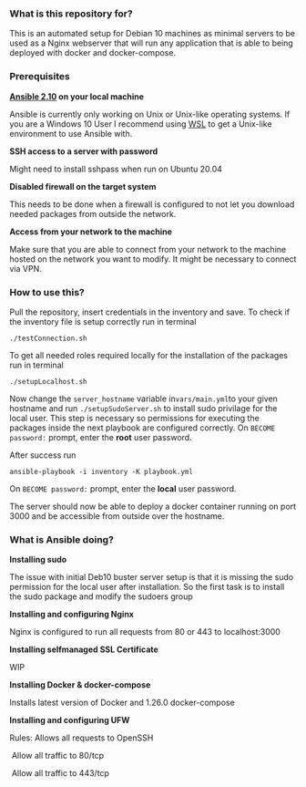 ### What is this repository for?
This is an automated setup for Debian 10 machines as minimal servers to be used as a Nginx webserver that will run any application that is able to being deployed with docker and docker-compose.

### Prerequisites
**[Ansible 2.10](https://docs.ansible.com/ansible/latest/installation_guide/intro_installation.html) on your local machine**

Ansible is currently only working on Unix or Unix-like operating systems. If you are a Windows 10 User I recommend using [WSL](https://docs.microsoft.com/en-us/windows/wsl/install-win10) to get a Unix-like environment to use Ansible with.

**SSH access to a server with password**

Might need to install sshpass when run on Ubuntu 20.04

**Disabled firewall on the target system**

This needs to be done when a firewall is configured to not let you download needed packages from outside the network.

**Access from your network to the machine**

Make sure that you are able to connect from your network to the machine hosted on the network you want to modify. It might be necessary to connect via VPN.

### How to use this?

Pull the repository, insert credentials in the inventory and save. To check if the inventory file is setup correctly run in terminal

```
./testConnection.sh
```

To get all needed roles required locally for the installation of the packages run in terminal

```
./setupLocalhost.sh
```

Now change the `server_hostname` variable in`vars/main.yml`to your given hostname and run `./setupSudoServer.sh` to install sudo privilage for the local user. This step is necessary so permissions for executing the packages inside the next playbook are configured correctly. On `BECOME password:` prompt, enter the **root** user password.

After success run

```
ansible-playbook -i inventory -K playbook.yml
```

 On `BECOME password:` prompt, enter the **local** user password.

The server should now be able to deploy a docker container running on port 3000 and be accessible from outside over the hostname.

### What is Ansible doing?
**Installing sudo**

The issue with initial Deb10 buster server setup is that it is missing the sudo permission for the local user after installation. So the first task is to install the sudo package and modify the sudoers group

**Installing and configuring Nginx**

Nginx is configured to run all requests from 80 or 443 to localhost:3000

**Installing selfmanaged SSL Certificate**

WIP

**Installing Docker & docker-compose**

Installs latest version of Docker and 1.26.0 docker-compose

**Installing and configuring UFW**

Rules: Allows all requests to OpenSSH

​			Allow all traffic to 80/tcp

​			Allow all traffic to 443/tcp